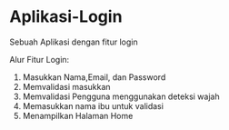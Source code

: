 # Aplikasi-Login
Sebuah Aplikasi dengan fitur login

Alur Fitur Login:
1. Masukkan Nama,Email, dan Password
2. Memvalidasi masukkan
3. Memvalidasi Pengguna menggunakan deteksi wajah
4. Memasukkan nama ibu untuk validasi
5. Menampilkan Halaman Home
